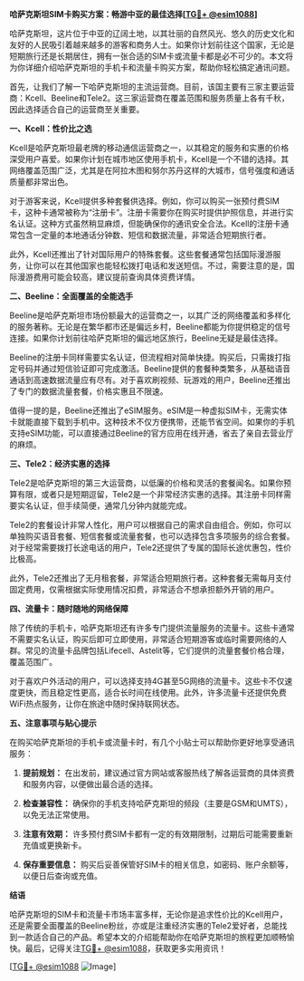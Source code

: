 **哈萨克斯坦SIM卡购买方案：畅游中亚的最佳选择[[TG💪+ @esim1088](https://t.me/s/esim1088)]**

哈萨克斯坦，这片位于中亚的辽阔土地，以其壮丽的自然风光、悠久的历史文化和友好的人民吸引着越来越多的游客和商务人士。如果你计划前往这个国家，无论是短期旅行还是长期居住，拥有一张合适的SIM卡或流量卡都是必不可少的。本文将为你详细介绍哈萨克斯坦的手机卡和流量卡购买方案，帮助你轻松搞定通讯问题。

首先，让我们了解一下哈萨克斯坦的主流运营商。目前，该国主要有三家主要运营商：Kcell、Beeline和Tele2。这三家运营商在覆盖范围和服务质量上各有千秋，因此选择适合自己的运营商至关重要。

**一、Kcell：性价比之选**

Kcell是哈萨克斯坦最老牌的移动通信运营商之一，以其稳定的服务和实惠的价格深受用户喜爱。如果你计划在城市地区使用手机卡，Kcell是一个不错的选择。其网络覆盖范围广泛，尤其是在阿拉木图和努尔苏丹这样的大城市，信号强度和通话质量都非常出色。

对于游客来说，Kcell提供多种套餐供选择。例如，你可以购买一张预付费SIM卡，这种卡通常被称为“注册卡”。注册卡需要你在购买时提供护照信息，并进行实名认证。这种方式虽然稍显麻烦，但能确保你的通讯安全合法。Kcell的注册卡通常包含一定量的本地通话分钟数、短信和数据流量，非常适合短期旅行者。

此外，Kcell还推出了针对国际用户的特殊套餐。这些套餐通常包括国际漫游服务，让你可以在其他国家也能轻松拨打电话和发送短信。不过，需要注意的是，国际漫游费用可能会较高，建议提前查询具体资费详情。

**二、Beeline：全面覆盖的全能选手**

Beeline是哈萨克斯坦市场份额最大的运营商之一，以其广泛的网络覆盖和多样化的服务著称。无论是在繁华都市还是偏远乡村，Beeline都能为你提供稳定的信号连接。如果你计划前往哈萨克斯坦的偏远地区旅行，Beeline无疑是最佳选择。

Beeline的注册卡同样需要实名认证，但流程相对简单快捷。购买后，只需拨打指定号码并通过短信验证即可完成激活。Beeline提供的套餐种类繁多，从基础语音通话到高速数据流量应有尽有。对于喜欢刷视频、玩游戏的用户，Beeline还推出了专门的数据流量套餐，价格实惠且不限速。

值得一提的是，Beeline还推出了eSIM服务。eSIM是一种虚拟SIM卡，无需实体卡就能直接下载到手机中。这种技术不仅方便携带，还能节省空间。如果你的手机支持eSIM功能，可以直接通过Beeline的官方应用在线开通，省去了亲自去营业厅的麻烦。

**三、Tele2：经济实惠的选择**

Tele2是哈萨克斯坦的第三大运营商，以低廉的价格和灵活的套餐闻名。如果你预算有限，或者只是短期逗留，Tele2是一个非常经济实惠的选择。其注册卡同样需要实名认证，但手续简便，通常几分钟内就能完成。

Tele2的套餐设计非常人性化，用户可以根据自己的需求自由组合。例如，你可以单独购买语音套餐、短信套餐或流量套餐，也可以选择包含多项服务的综合套餐。对于经常需要拨打长途电话的用户，Tele2还提供了专属的国际长途优惠包，性价比极高。

此外，Tele2还推出了无月租套餐，非常适合短期旅行者。这种套餐无需每月支付固定费用，仅需根据实际使用情况扣费，非常适合不想承担额外开销的用户。

**四、流量卡：随时随地的网络保障**

除了传统的手机卡，哈萨克斯坦还有许多专门提供流量服务的流量卡。这些卡通常不需要实名认证，购买后即可立即使用，非常适合短期游客或临时需要网络的人群。常见的流量卡品牌包括Lifecell、Astelit等，它们提供的流量套餐价格合理，覆盖范围广。

对于喜欢户外活动的用户，可以选择支持4G甚至5G网络的流量卡。这些卡不仅速度更快，而且稳定性更高，适合长时间在线使用。此外，许多流量卡还提供免费WiFi热点服务，让你在旅途中随时保持联网状态。

**五、注意事项与贴心提示**

在购买哈萨克斯坦的手机卡或流量卡时，有几个小贴士可以帮助你更好地享受通讯服务：

1. **提前规划：** 在出发前，建议通过官方网站或客服热线了解各运营商的具体资费和服务内容，以便做出最合适的选择。
   
2. **检查兼容性：** 确保你的手机支持哈萨克斯坦的频段（主要是GSM和UMTS），以免无法正常使用。

3. **注意有效期：** 许多预付费SIM卡都有一定的有效期限制，过期后可能需要重新充值或更换新卡。

4. **保存重要信息：** 购买后妥善保管好SIM卡的相关信息，如密码、账户余额等，以便日后查询或充值。

**结语**

哈萨克斯坦的SIM卡和流量卡市场丰富多样，无论你是追求性价比的Kcell用户，还是需要全面覆盖的Beeline粉丝，亦或是注重经济实惠的Tele2爱好者，总能找到一款适合自己的产品。希望本文的介绍能帮助你在哈萨克斯坦的旅程更加顺畅愉快。最后，记得关注[TG💪+ @esim1088](https://t.me/s/esim1088)，获取更多实用资讯！

[[TG💪+ @esim1088](https://t.me/s/esim1088) ![Image](https://i.postimg.cc/4NQfJmqS/Snipaste-2025-05-13-00-14-12.png)]